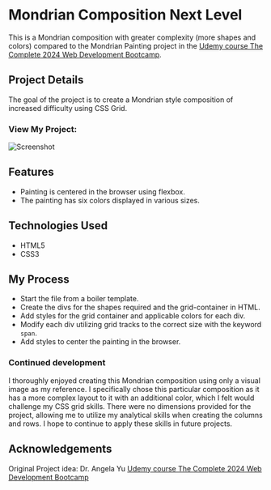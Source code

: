 # Mondrian Composition Next Level

This is a Mondrian composition with greater complexity (more shapes and colors) compared to the Mondrian Painting project in the [Udemy course The Complete 2024 Web Development Bootcamp](https://www.udemy.com/course/the-complete-web-development-bootcamp/?couponCode=KEEPLEARNING).

## Project Details

The goal of the project is to create a Mondrian style composition of increased difficulty using CSS Grid.

### View My Project: 

![Screenshot](img/mcnl-mockup.png)

## Features

- Painting is centered in the browser using flexbox.
- The painting has six colors displayed in various sizes.

## Technologies Used

- HTML5
- CSS3

## My Process

- Start the file from a boiler template.
- Create the divs for the shapes required and the grid-container in HTML.
- Add styles for the grid container and applicable colors for each div.
- Modify each div utilizing grid tracks to the correct size with the keyword `span`.
- Add styles to center the painting in the browser.

### Continued development

I thoroughly enjoyed creating this Mondrian composition using only a visual image as my reference. I specifically chose this particular composition as it has a more complex layout to it with an additional color, which I felt would challenge my CSS grid skills. There were no dimensions provided for the project, allowing me to utilize my analytical skills when creating the columns and rows. I hope to continue to apply these skills in future projects.

## Acknowledgements

Original Project idea: Dr. Angela Yu [Udemy course The Complete 2024 Web Development Bootcamp](https://www.udemy.com/course/the-complete-web-development-bootcamp/?couponCode=KEEPLEARNING)